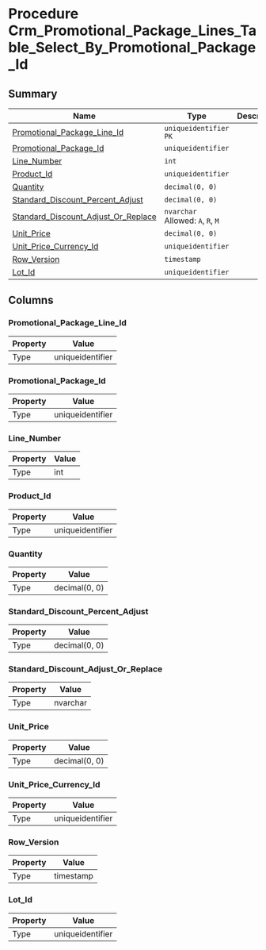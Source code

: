 # Procedure Crm_Promotional_Package_Lines_Table_Select_By_Promotional_Package_Id


## Summary

| Name | Type | Description |
| - | - | --- |
|[Promotional_Package_Line_Id](#promotional_package_line_id)|`uniqueidentifier` `PK`||
|[Promotional_Package_Id](#promotional_package_id)|`uniqueidentifier` ||
|[Line_Number](#line_number)|`int` ||
|[Product_Id](#product_id)|`uniqueidentifier` ||
|[Quantity](#quantity)|`decimal(0, 0)` ||
|[Standard_Discount_Percent_Adjust](#standard_discount_percent_adjust)|`decimal(0, 0)` ||
|[Standard_Discount_Adjust_Or_Replace](#standard_discount_adjust_or_replace)|`nvarchar` Allowed: `A`, `R`, `M`||
|[Unit_Price](#unit_price)|`decimal(0, 0)` ||
|[Unit_Price_Currency_Id](#unit_price_currency_id)|`uniqueidentifier` ||
|[Row_Version](#row_version)|`timestamp` ||
|[Lot_Id](#lot_id)|`uniqueidentifier` ||

## Columns

### Promotional_Package_Line_Id

| Property | Value |
| - | - |
|Type|uniqueidentifier|

### Promotional_Package_Id

| Property | Value |
| - | - |
|Type|uniqueidentifier|

### Line_Number

| Property | Value |
| - | - |
|Type|int|

### Product_Id

| Property | Value |
| - | - |
|Type|uniqueidentifier|

### Quantity

| Property | Value |
| - | - |
|Type|decimal(0, 0)|

### Standard_Discount_Percent_Adjust

| Property | Value |
| - | - |
|Type|decimal(0, 0)|

### Standard_Discount_Adjust_Or_Replace

| Property | Value |
| - | - |
|Type|nvarchar|

### Unit_Price

| Property | Value |
| - | - |
|Type|decimal(0, 0)|

### Unit_Price_Currency_Id

| Property | Value |
| - | - |
|Type|uniqueidentifier|

### Row_Version

| Property | Value |
| - | - |
|Type|timestamp|

### Lot_Id

| Property | Value |
| - | - |
|Type|uniqueidentifier|



